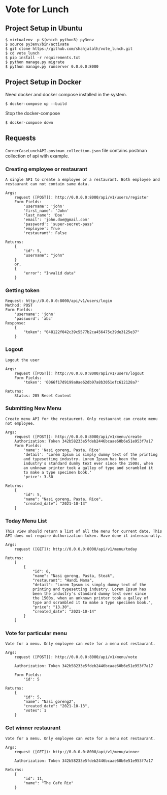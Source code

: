 # Vote for Lunch

## Project Setup in Ubuntu 

```
$ virtualenv -p $(which python3) py3env
$ source py3env/bin/activate
$ git clone https://github.com/shahjalalh/vote_lunch.git
$ cd vote_lunch
$ pip install -r requirements.txt
$ python manage.py migrate
$ python manage.py runserver 0.0.0.0:8000
```

## Project Setup in Docker
Need docker and docker compose installed in the system.
```
$ docker-compose up --build
``` 

Stop the docker-compose
```
$ docker-compose down
```

## Requests

```CornerCaseLunchAPI.postman_collection.json``` file contains postman collection of api with example.

### Creating employee or restaurant
```
A single API to create a employee or a restaurant. Both employee and restaurant can not contain same data.

Args:
    request ([POST]): http://0.0.0.0:8000/api/v1/users/register
    Form Fields:
        'username': 'john'
        'first_name': 'John'
        'last_name': 'Doe'
        'email': 'john.doe@gmail.com'
        'password': 'super-secret-pass'
        'employee': True
        'restaurant': False

Returns:
    {
        "id": 5,
        "username": "john"
    }
    or,
    {
        "error": "Invalid data"
    }
```

### Getting token

```
Request: http://0.0.0.0:8000/api/v1/users/login
Method: POST
Form Fields:
    'username': 'john'
    'password': 'abc'
Response:
    {
        "token": "048122f042c39c5577b2ca456475c39de3125e37"
    }
```

### Logout
```
Logout the user

Args:
    request ([POST]): http://0.0.0.0:8000/api/v1/users/logout
    Form Fields:
        'token': '0066f17d9199a0ae62db97a8b3051efc612128a7'

Returns:
    Status: 205 Reset Content
```

### Submitting New Menu
```
Create menu API for the restaurent. Only restaurant can create menu not employee.

Args:
    request ([POST]): http://0.0.0.0:8000/api/v1/menu/create
    Authorization: Token 342b58233e5fdeb2446bcaae60b6e51e953f7a17
    Form Fields:
        'name': 'Nasi goreng, Pasta, Rice'
        'detail': 'Lorem Ipsum is simply dummy text of the printing
        and typesetting industry. Lorem Ipsum has been the
        industry's standard dummy text ever since the 1500s, when
        an unknown printer took a galley of type and scrambled it
        to make a type specimen book.'
        'price': 3.30

Returns:
    {
        "id": 5,
        "name": "Nasi goreng, Pasta, Rice",
        "created_date": "2021-10-13"
    }
```

### Today Menu List

```
This view should return a list of all the menu for current date. This API does not require Authorization token. Have done it intensionally.

Args:
    request ([GET]): http://0.0.0.0:8000/api/v1/menu/today

Returns:
    [
        {
            "id": 6,
            "name": "Nasi goreng, Pasta, Steak",
            "restaurant": "Handi Mama",
            "detail": "Lorem Ipsum is simply dummy text of the
            printing and typesetting industry. Lorem Ipsum has
            been the industry's standard dummy text ever since
            the 1500s, when an unknown printer took a galley of
            type and scrambled it to make a type specimen book.",
            "price": "13.30",
            "created_date": "2021-10-14"
        }
    ]
```

### Vote for particular menu

```
Vote for a menu. Only employee can vote for a menu not restaurant.

Args:
    request ([POST]): http://0.0.0.0:8000/api/v1/menu/vote

    Authorization: Token 342b58233e5fdeb2446bcaae60b6e51e953f7a17

    Form Fields:
        'id': 5

Returns:
    {
        "id": 5,
        "name": "Nasi goreng2",
        "created_date": "2021-10-13",
        "votes": 1
    }
```

### Get winner restaurant
```
Vote for a menu. Only employee can vote for a menu not restaurant.

Args:
    request ([GET]): http://0.0.0.0:8000/api/v1/menu/winner

    Authorization: Token 342b58233e5fdeb2446bcaae60b6e51e953f7a17

Returns:
    {
        "id": 11,
        "name": "The Cafe Rio"
    }
```